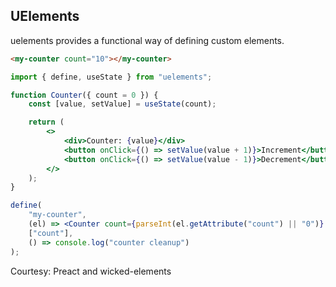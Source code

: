 ## UElements

uelements provides a functional way of defining custom elements.

```html
<my-counter count="10"></my-counter>
```

```jsx
import { define, useState } from "uelements";

function Counter({ count = 0 }) {
	const [value, setValue] = useState(count);

	return (
		<>
			<div>Counter: {value}</div>
			<button onClick={() => setValue(value + 1)}>Increment</button>
			<button onClick={() => setValue(value - 1)}>Decrement</button>
		</>
	);
}

define(
	"my-counter",
	(el) => <Counter count={parseInt(el.getAttribute("count") || "0")} />,
	["count"],
	() => console.log("counter cleanup")
);
```

Courtesy: Preact and wicked-elements
